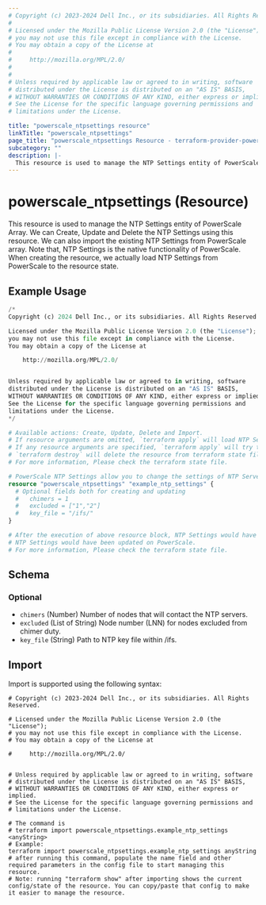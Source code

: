 ```yaml
---
# Copyright (c) 2023-2024 Dell Inc., or its subsidiaries. All Rights Reserved.
#
# Licensed under the Mozilla Public License Version 2.0 (the "License");
# you may not use this file except in compliance with the License.
# You may obtain a copy of the License at
#
#     http://mozilla.org/MPL/2.0/
#
#
# Unless required by applicable law or agreed to in writing, software
# distributed under the License is distributed on an "AS IS" BASIS,
# WITHOUT WARRANTIES OR CONDITIONS OF ANY KIND, either express or implied.
# See the License for the specific language governing permissions and
# limitations under the License.

title: "powerscale_ntpsettings resource"
linkTitle: "powerscale_ntpsettings"
page_title: "powerscale_ntpsettings Resource - terraform-provider-powerscale"
subcategory: ""
description: |-
  This resource is used to manage the NTP Settings entity of PowerScale Array. We can Create, Update and Delete the NTP Settings using this resource. We can also import the existing NTP Settings from PowerScale array. Note that, NTP Settings is the native functionality of PowerScale. When creating the resource, we actually load NTP Settings from PowerScale to the resource state.
---
```


# powerscale_ntpsettings (Resource)

This resource is used to manage the NTP Settings entity of PowerScale Array. We can Create, Update and Delete the NTP Settings using this resource. We can also import the existing NTP Settings from PowerScale array. Note that, NTP Settings is the native functionality of PowerScale. When creating the resource, we actually load NTP Settings from PowerScale to the resource state.


## Example Usage

```terraform
/*
Copyright (c) 2024 Dell Inc., or its subsidiaries. All Rights Reserved.

Licensed under the Mozilla Public License Version 2.0 (the "License");
you may not use this file except in compliance with the License.
You may obtain a copy of the License at

    http://mozilla.org/MPL/2.0/


Unless required by applicable law or agreed to in writing, software
distributed under the License is distributed on an "AS IS" BASIS,
WITHOUT WARRANTIES OR CONDITIONS OF ANY KIND, either express or implied.
See the License for the specific language governing permissions and
limitations under the License.
*/

# Available actions: Create, Update, Delete and Import.
# If resource arguments are omitted, `terraform apply` will load NTP Settings from PowerScale, and save to terraform state file.
# If any resource arguments are specified, `terraform apply` will try to load NTP Settings (if not loaded) and update the settings.
# `terraform destroy` will delete the resource from terraform state file rather than deleting NTP Settings from PowerScale.
# For more information, Please check the terraform state file.

# PowerScale NTP Settings allow you to change the settings of NTP Servers
resource "powerscale_ntpsettings" "example_ntp_settings" {
  # Optional fields both for creating and updating
  #   chimers = 1
  #   excluded = ["1","2"]
  #   key_file = "/ifs/"
}

# After the execution of above resource block, NTP Settings would have been cached in terraform state file, or
# NTP Settings would have been updated on PowerScale.
# For more information, Please check the terraform state file.
```

<!-- schema generated by tfplugindocs -->
## Schema

### Optional

- `chimers` (Number) Number of nodes that will contact the NTP servers.
- `excluded` (List of String) Node number (LNN) for nodes excluded from chimer duty.
- `key_file` (String) Path to NTP key file within /ifs.

## Import

Import is supported using the following syntax:

```shell
# Copyright (c) 2023-2024 Dell Inc., or its subsidiaries. All Rights Reserved.

# Licensed under the Mozilla Public License Version 2.0 (the "License");
# you may not use this file except in compliance with the License.
# You may obtain a copy of the License at

#     http://mozilla.org/MPL/2.0/


# Unless required by applicable law or agreed to in writing, software
# distributed under the License is distributed on an "AS IS" BASIS,
# WITHOUT WARRANTIES OR CONDITIONS OF ANY KIND, either express or implied.
# See the License for the specific language governing permissions and
# limitations under the License.

# The command is
# terraform import powerscale_ntpsettings.example_ntp_settings <anyString>
# Example:
terraform import powerscale_ntpsettings.example_ntp_settings anyString
# after running this command, populate the name field and other required parameters in the config file to start managing this resource.
# Note: running "terraform show" after importing shows the current config/state of the resource. You can copy/paste that config to make it easier to manage the resource.
```